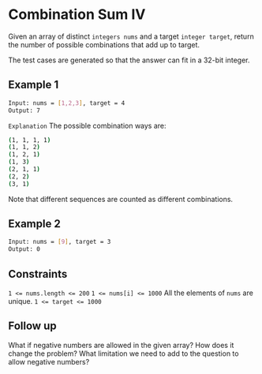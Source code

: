 # Combination Sum IV

Given an array of distinct `integers nums` and a target `integer target`, return the number of possible combinations that add up to target.

The test cases are generated so that the answer can fit in a 32-bit integer.

## Example 1

```bash
Input: nums = [1,2,3], target = 4
Output: 7
```

`Explanation`
The possible combination ways are:

```bash
(1, 1, 1, 1)
(1, 1, 2)
(1, 2, 1)
(1, 3)
(2, 1, 1)
(2, 2)
(3, 1)
```

Note that different sequences are counted as different combinations.

## Example 2

```bash
Input: nums = [9], target = 3
Output: 0
```

## Constraints

`1 <= nums.length <= 200`
`1 <= nums[i] <= 1000`
All the elements of `nums` are unique.
`1 <= target <= 1000`

## Follow up

What if negative numbers are allowed in the given array? How does it change the problem? What limitation we need to add to the question to allow negative numbers?
